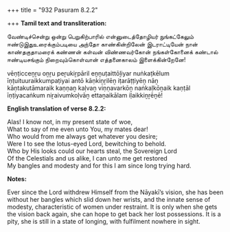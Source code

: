 +++
title = "932 Pasuram 8.2.2"

+++
**Tamil text and transliteration:**

வேண்டிச்சென்று ஒன்று பெறுகிற்பாரில் என்னுடைத்தோழியர் நுங்கட்கேலும்  
ஈண்டுஇதுஉரைக்கும்படியை அந்தோ காண்கின்றிலேன் இடராட்டியேன் நான்  
காண்தகுதாமரைக் கண்ணன் கள்வன் விண்ணவர்கோன் நங்கள்கோனைக் கண்டால்  
ஈண்டியசங்கும் நிறைவும்கொள்வான் எத்தனைகாலம் இளைக்கின்றேனே!

vēṇṭicceṉṟu oṉṟu peṟukiṟpāril eṉṉuṭaittōḻiyar nuṅkaṭkēlum  
īṇṭuituuraikkumpaṭiyai antō kāṇkiṉṟilēṉ iṭarāṭṭiyēṉ nāṉ  
kāṇtakutāmaraik kaṇṇaṉ kaḷvaṉ viṇṇavarkōṉ naṅkaḷkōṉaik kaṇṭāl  
īṇṭiyacaṅkum niṟaivumkoḷvāṉ ettaṉaikālam iḷaikkiṉṟēṉē!

**English translation of verse 8.2.2:**

Alas! I know not, in my present state of woe,  
What to say of me even unto You, my mates dear!  
Who would from me always get whatever you desire;  
Were I to see the lotus-eyed Lord, bewitching to behold.  
Who by His looks could our hearts steal, the Sovereign Lord  
Of the Celestials and us alike, I can unto me get restored  
My bangles and modesty and for this I am since long trying hard.

**Notes:**

Ever since the Lord withdrew Himself from the Nāyakī’s vision, she has been without her bangles which slid down her wrists, and the innate sense of modesty, characteristic of women under restraint. It is only when she gets the vision back again, she can hope to get back her lost possessions. It is a pity, she is still in a state of longing, with fulfilment nowhere in sight.


